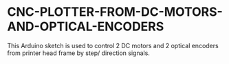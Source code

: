 # CNC-PLOTTER-FROM-DC-MOTORS-AND-OPTICAL-ENCODERS
This Arduino sketch is used to control 2 DC motors and 2 optical encoders from printer head frame by step/ direction signals.
